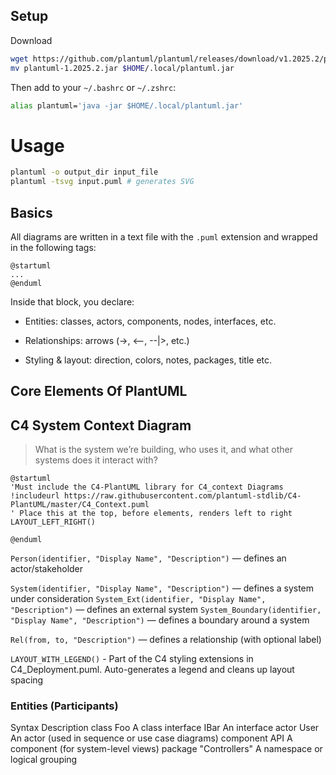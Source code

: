 ## Setup

Download

```BASH
wget https://github.com/plantuml/plantuml/releases/download/v1.2025.2/plantuml-1.2025.2.jar
mv plantuml-1.2025.2.jar $HOME/.local/plantuml.jar
```

Then add to your `~/.bashrc` or `~/.zshrc`:

```BASH
alias plantuml='java -jar $HOME/.local/plantuml.jar'
```

# Usage

```BASH
plantuml -o output_dir input_file
plantuml -tsvg input.puml # generates SVG
```

## Basics

All diagrams are written in a text file with the `.puml` extension and wrapped in the following tags:

```plantuml
@startuml
...
@enduml
```

Inside that block, you declare:

- Entities: classes, actors, components, nodes, interfaces, etc.

- Relationships: arrows (->, <--, --|>, etc.)

- Styling & layout: direction, colors, notes, packages, title etc.

## Core Elements Of PlantUML

## C4 System Context Diagram

> What is the system we’re building, who uses it, and what other systems does it interact with?

```plantuml
@startuml
'Must include the C4-PlantUML library for C4_context Diagrams
!includeurl https://raw.githubusercontent.com/plantuml-stdlib/C4-PlantUML/master/C4_Context.puml
' Place this at the top, before elements, renders left to right
LAYOUT_LEFT_RIGHT()

@enduml
```

`Person(identifier, "Display Name", "Description")` — defines an actor/stakeholder

`System(identifier, "Display Name", "Description")` — defines a system under consideration
`System_Ext(identifier, "Display Name", "Description")` — defines an external system
`System_Boundary(identifier, "Display Name", "Description")` — defines a boundary around a system

`Rel(from, to, "Description")` — defines a relationship (with optional label)

`LAYOUT_WITH_LEGEND()` - Part of the C4 styling extensions in C4_Deployment.puml. Auto-generates a legend and cleans up layout spacing

### Entities (Participants)

Syntax Description
class Foo A class
interface IBar An interface
actor User An actor (used in sequence or use case diagrams)
component API A component (for system-level views)
package "Controllers" A namespace or logical grouping
